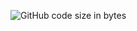 ![GitHub code size in bytes](https://img.shields.io/github/languages/code-size/fendansas/onlinestore?color=%2378863b)